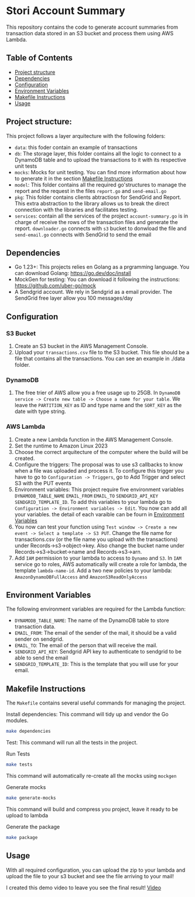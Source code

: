 # Stori Account Summary

This repository contains the code to generate account summaries from transaction data stored in an S3 bucket and process them using AWS Lambda.

## Table of Contents

- [Project structure](#project-structure)
- [Dependencies](#dependencies)
- [Configuration](#configuration)
- [Environment Variables](#environment-variables)
- [Makefile Instructions](#makefile-instructions)
- [Usage](#usage)

## Project structure:
This project follows a layer arquitecture with the following folders:
- `data`: this foder contain an example of transactions
- `db`: The storage layer, this folder contains all the logic to connect to a DynamoDB table and to upload the transactions to it with its respective unit tests
- `mocks`: Mocks for unit testing. You can find more information about how to generate it in the section [Makefile Instructions](#makefile-instructions)
- `model`: This folder contains all the required go'structures to manage the report and the request in the files `report.go` and `send-email.go`
- `pkg`:  This folder contains clients abtractiosn for SendGrid and Report. This extra abstraction to the library allows us to break the direct connection with the libraries and facilitates testing.
- `services`: contain all the services of the project `account-summary.go` is in charge of receive the rows of the transaction files and generate the report.  `downloader.go` connects with `s3` bucket to donwload the file and `send-email.go` connects with SendGrid to send the email

## Dependencies
- Go 1.23+: This projects relies en Golang as a prgramming language. You can download Golang: https://go.dev/doc/install
- MockGen for testing: You can download it following the instructions: https://github.com/uber-go/mock
- A Sendgrid account. We rely in Sendgrid as a email provider. The SendGrid free layer allow you 100 messages/day

## Configuration

### S3 Bucket

1. Create an S3 bucket in the AWS Management Console.
2. Upload your `transactions.csv` file to the S3 bucket. This file should be a file that contains all the transactions. You can see an example in ./data folder.

### DynamoDB
1. The free trier of AWS allow you a free usage up to 25GB. In `DynamoDB service -> Create new table -> Choose a name for your table`. We leave the `PARTITION_KEY` as ID and type name and the `SORT_KEY` as the date with type string.

### AWS Lambda
1. Create a new Lambda function in the AWS Management Console.
2. Set the runtime to Amazon Linux 2023
3. Choose the correct arquitecture of the computer where the build will be created.
4. Configure the triggers: The proposal was to use s3 callbacks to know when a file was uploaded and process it. To configure this trigger you have to go to `Configuration -> Triggers`, go to Add Trigger and select S3 with the PUT events
5. Environment variables: This project require five environment variables `DYNAMODB_TABLE_NAME` `EMAIL_FROM` `EMAIL_TO` `SENDGRID_API_KEY` `SENDGRID_TEMPLATE_ID`. To add this variables to your lambda go to `Configuration -> Environment variables -> Edit`. You now can add all your variables. the detail of each varaible can be fourn in [Environment Variables](#environment-variables)
6. You now can test your function using `Test window -> Create a new event -> Select a template -> S3 PUT`. Change the file name for transactions.csv (or the file name you upload with the transactions) under Records->s3->object->key. Also change the bucket name under Records->s3->bucket->name and Records->s3->arn.
7. Add `IAM` permission to your lambda to access to `Dynamo` and `S3`. In `IAM` service go to roles, AWS automatically will create a role for lambda, the template 
`lambda-name-id`. Add a two new policies to your lambda: `AmazonDynamoDBFullAccess` and `AmazonS3ReadOnlyAccess`


## Environment Variables

The following environment variables are required for the Lambda function:

- `DYNAMODB_TABLE_NAME`: The name of the DynamoDB table to store transaction data.
- `EMAIL_FROM`: The email of the sender of the mail, it should be a valid sender on sendgrid.
- `EMAIL_TO`: The email of the person that will receive the mail.
- `SENDGRID_API_KEY`: Sendgrid API key to authenticate to sendgrid to be able to send the email
- `SENDGRID_TEMPLATE_ID`: This is the template that you will use for your email.

## Makefile Instructions

The `Makefile` contains several useful commands for managing the project.

Install dependencies: This command will tidy up and vendor the Go modules.

```sh
make dependencies
```
Test: This command will run all the tests in the project.

Run Tests
```sh
make tests
```

This command will automatically re-create all the mocks using `mockgen`

Generate mocks
```sh
make generate-mocks
```

This command will build and compress you project, leave it ready to be upload to lambda

Generate the package 
```sh
make package
```

## Usage

With all required configuration, you can upload the zip to your lambda and upload the file to your s3 bucket and see the file arriving to your mail!

I created this demo video to leave you see the final result! 
[Video](https://drive.google.com/file/d/1fU88FAXrAuM7xzZNAAfuHX5z2xzJg1d4/view?usp=sharing)
